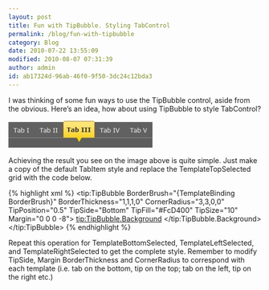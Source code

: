 ```yaml
---
layout: post
title: Fun with TipBubble. Styling TabControl
permalink: /blog/fun-with-tipbubble
category: Blog
date: 2010-07-22 13:55:09
modified: 2010-08-07 07:31:39
author: admin
id: ab17324d-96ab-46f0-9f50-3dc24c12bda3
---
```


I was thinking of some fun ways to use the TipBubble control, aside from the obvious. Here’s an idea, how about
using TipBubble to style TabControl?

<img alt="TabStyle" src="/i/2010-7-22-fun-with-tipbubble/tabstyle.jpg" />

Achieving the result you see on the image above is quite simple. Just make a copy of the default TabItem style
and replace the TemplateTopSelected grid with the code below.

{% highlight xml %}
    <Grid x:Name="TemplateTopSelected" Canvas.ZIndex="1" Visibility="Collapsed">
        <tip:TipBubble
            BorderBrush="{TemplateBinding BorderBrush}"
            BorderThickness="1,1,1,0"
            CornerRadius="3,3,0,0"
            TipPosition="0.5"
            TipSide="Bottom"
            TipFill="#FcD400"
            TipSize="10"
            Margin="0 0 0 -8">
            <tip:TipBubble.Background>
                <LinearGradientBrush
                    EndPoint="0,0" StartPoint="0,1"
                    ColorInterpolationMode="ScRgbLinearInterpolation">
                    <GradientStopCollection>
                        <GradientStop Color="#FFE97F" Offset="1" />
                        <GradientStop Color="#FcD400" Offset="0" />
                    </GradientStopCollection>
                </LinearGradientBrush>
            </tip:TipBubble.Background>
            <ContentControl
                Cursor="{TemplateBinding Cursor}"
                Height="Auto" Width="Auto"
                x:Name="HeaderTopSelected"
                FontSize="{TemplateBinding FontSize}"
                FontWeight="Bold"
                Foreground="#333" IsTabStop="False"
                HorizontalContentAlignment="Center"
                VerticalContentAlignment="Center"
                Margin="6,4,6,4"/>
        </tip:TipBubble>
    </Grid>
{% endhighlight %}

Repeat this operation for TemplateBottomSelected, TemplateLeftSelected, and TemplateRightSelected to get
the complete style. Remember to modify TipSide, Margin BorderThickness and CornerRadius to correspond with
each template (i.e. tab on the bottom, tip on the top; tab on the left, tip on the right etc.)
